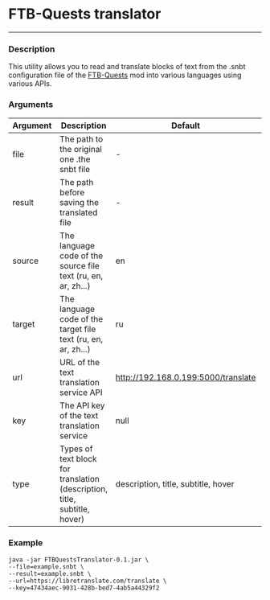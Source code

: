 # FTB-Quests translator

---

### Description

This utility allows you to read and translate blocks of text from the .snbt configuration file
of the [FTB-Quests](https://github.com/FTBTeam/FTB-Quests) mod into various languages using various APIs.

### Arguments

| Argument | Description                                                               | Default                             | Required |
|----------|---------------------------------------------------------------------------|-------------------------------------|----------|
| file     | The path to the original one .the snbt file                               | -                                   | ✅        |
| result   | The path before saving the translated file                                | -                                   | ❌        |
| source   | The language code of the source file text (ru, en, ar, zh...)             | en                                  | ❌        |
| target   | The language code of the target file text (ru, en, ar, zh...)             | ru                                  | ❌        |
| url      | URL of the text translation service API                                   | http://192.168.0.199:5000/translate | ❌        |
| key      | The API key of the text translation service                               | null                                | ❌        |
| type     | Types of text block for translation (description, title, subtitle, hover) | description, title, subtitle, hover | ❌        |


### Example

```console
java -jar FTBQuestsTranslator-0.1.jar \
--file=example.snbt \
--result=example.snbt \
--url=https://libretranslate.com/translate \
--key=47434aec-9031-428b-bed7-4ab5a44329f2
```